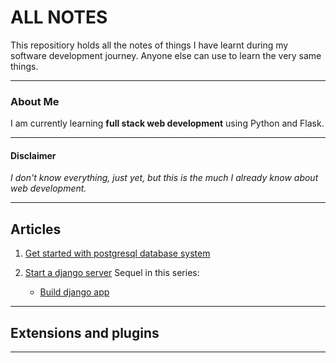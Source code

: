 # ALL NOTES

This repositiory holds all the notes of things I have learnt during my software development journey. Anyone else can use to learn the very same things.

---

### About Me
I am currently learning **full stack web
development** using Python and
Flask. 

---

#### Disclaimer
*I don't know everything, just yet,  but this is the much I already know about web development.*

---

## Articles

1. [Get started with postgresql database system](/postgreSQL/getting_started_with_postgreSQL.md)

2. [Start a django server](/starting_a_django_server/starting_a_django_server.md)
    Sequel in this series:
    - [Build django app](/starting_a_django_server/build_django_app.md)
---

## Extensions and plugins

---


